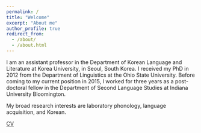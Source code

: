 ```yaml
---
permalink: /
title: "Welcome"
excerpt: "About me"
author_profile: true
redirect_from: 
  - /about/
  - /about.html
---
```


I am an assistant professor in the Department of Korean Language and Literature at Korea University, in Seoul, South Korea. I received my PhD in 2012 from the Department of Linguistics at the Ohio State University. Before coming to my current position in 2015, I worked for three years as a post-doctoral fellow in the Department of Second Language Studies at Indiana University Bloomington.

My broad research interests are laboratory phonology, language acquisition, and Korean.

[CV](http://jjholliday.github.io/files/cv.pdf)
